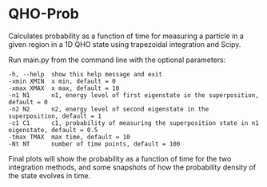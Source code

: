 # QHO-Prob
Calculates probability as a function of time for measuring a particle in a given region in a 1D QHO state using trapezoidal integration and Scipy. 



Run main.py from the command line with the optional parameters:

	-h, --help  show this help message and exit
	-xmin XMIN  x min, default = 0
	-xmax XMAX  x max, default = 10 
	-n1 N1      n1, energy level of first eigenstate in the superposition, default = 0 
	-n2 N2      n2, energy level of second eigenstate in the superposition, default = 1  
	-c1 C1      c1, probability of measuring the superposition state in n1 eigenstate, default = 0.5  
	-tmax TMAX  max time, default = 10 
	-Nt NT      number of time points, default = 100
 
Final plots will show the probability as a function of time for the two integration methods, and some snapshots of how the probability density of the state evolves in time. 
